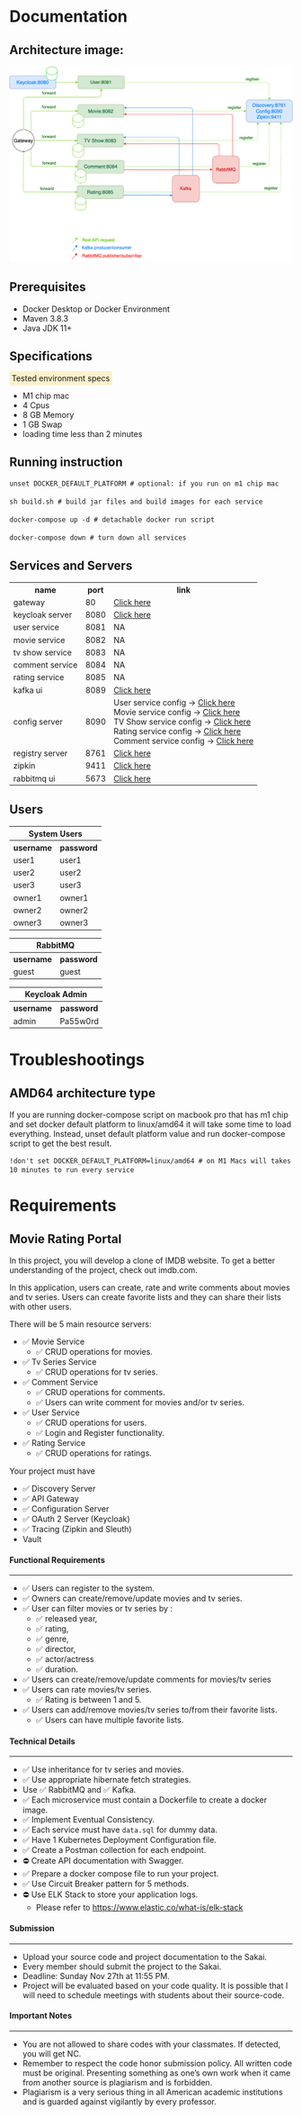# Documentation

## Architecture image:

![alt text](assignment.drawio.png)

## Prerequisites

* Docker Desktop or Docker Environment
* Maven 3.8.3
* Java JDK 11+

## Specifications

<span style='background: rgba(255, 191, 0, 0.2); padding: 4px; border-radius: 3px'>Tested environment specs</span>

* M1 chip mac
* 4 Cpus
* 8 GB Memory
* 1 GB Swap
* loading time less than 2 minutes

## Running instruction

```shell
unset DOCKER_DEFAULT_PLATFORM # optional: if you run on m1 chip mac

sh build.sh # build jar files and build images for each service

docker-compose up -d # detachable docker run script

docker-compose down # turn down all services
```
## Services and Servers

<table>
<tr>
<th>name</th>
<th>port</th>
<th>link</th>
</tr>
<tr>
<td>gateway</td>
<td>80</td>
<td><a href='http://localhost' target='_blank'>Click here</a></td>
</tr>
<tr>
<td>keycloak server</td>
<td>8080</td>
<td><a href='http://localhost:8080' target='_blank'>Click here</a></td>
</tr>
<tr>
<td>user service</td>
<td>8081</td>
<td>NA</td>
</tr>
<tr>
<td>movie service</td>
<td>8082</td>
<td>NA</td>
</tr>
<tr>
<td>tv show service</td>
<td>8083</td>
<td>NA</td>
</tr>
<tr>
<td>comment service</td>
<td>8084</td>
<td>NA</td>
</tr>
<tr>
<td>rating service</td>
<td>8085</td>
<td>NA</td>
</tr>
<tr>
<td>kafka ui</td>
<td>8089</td>
<td><a href='http://localhost:8089' target='_blank'>Click here</a></td>
</tr>
<tr>
<td>config server</td>
<td>8090</td>
<td>
<div>User service config &rarr; <a href='http://localhost:8090/user-service/default' target='_blank'>Click here</a></div>
<div>Movie service config &rarr; <a href='http://localhost:8090/movie-service/default' target='_blank'>Click here</a></div>
<div>TV Show service config &rarr; <a href='http://localhost:8090/tvshow-service/default' target='_blank'>Click here</a></div>
<div>Rating service config &rarr; <a href='http://localhost:8090/rating-service/default' target='_blank'>Click here</a></div>
<div>Comment service config &rarr; <a href='http://localhost:8090/comment-service/default' target='_blank'>Click here</a></td></div>
</tr>
<tr>
<td>registry server</td>
<td>8761</td>
<td><a href='http://localhost:8761' target='_blank'>Click here</a></td>
</tr>
<tr>
<td>zipkin</td>
<td>9411</td>
<td><a href='http://localhost:9411' target='_blank'>Click here</a></td>
</tr>
<tr>
<td>rabbitmq ui</td>
<td>5673</td>
<td><a href='http://localhost:5673' target='_blank'>Click here</a></td>
</tr>
</table>

## Users

<table>
<tr>
<th colspan="2">System Users</th>
</tr>
<tr>
<th>username</th>
<th>password</th>
</tr>
<tr>
<td>user1</td>
<td>user1</td>
</tr>
<tr>
<td>user2</td>
<td>user2</td>
</tr>
<tr>
<td>user3</td>
<td>user3</td>
</tr>
<tr>
<td>owner1</td>
<td>owner1</td>
</tr>
<tr>
<td>owner2</td>
<td>owner2</td>
</tr>
<tr>
<td>owner3</td>
<td>owner3</td>
</tr>
</table>

<table>
<tr>
<th colspan="2">RabbitMQ</th>
</tr>
<tr>
<th>username</th>
<th>password</th>
</tr>
<tr>
<td>guest</td>
<td>guest</td>
</tr>
</table>

<table>
<tr>
<th colspan="2">Keycloak Admin</th>
</tr>
<tr>
<th>username</th>
<th>password</th>
</tr>
<tr>
<td>admin</td>
<td>Pa55w0rd</td>
</tr>
</table>



# Troubleshootings

## AMD64 architecture type

If you are running docker-compose script on macbook pro that has m1 chip and set docker default platform to linux/amd64 it will take some time to load everything. Instead, unset default platform value and run docker-compose script to get the best result.

```shell
!don't set DOCKER_DEFAULT_PLATFORM=linux/amd64 # on M1 Macs will takes 10 minutes to run every service
```

# Requirements

## Movie Rating Portal
 
In this project, you will develop a clone of IMDB website. To get a better understanding of the project, check out imdb.com.

In this application, users can create, rate and write comments about movies and tv series. Users can create favorite lists and they can share their lists with other users.

There will be 5 main resource servers:
 - ✅ Movie Service
	 - ✅ CRUD operations for movies.
 - ✅ Tv Series Service
	 - ✅ CRUD operations for tv series.
 - ✅ Comment Service
	 - ✅ CRUD operations for comments.
	 - ✅ Users can write comment for movies and/or tv series.
 - ✅ User Service
	 - ✅ CRUD operations for users.
	 - ✅ Login and Register functionality.
 - ✅ Rating Service 
	 - ✅ CRUD operations for ratings.

Your project must have
- ✅ Discovery Server
- ✅ API Gateway
- ✅ Configuration Server
- ✅ OAuth 2 Server (Keycloak)
- ✅ Tracing (Zipkin and Sleuth)
- Vault 


####  Functional  Requirements
--- 
* ✅ Users can register to the system.
* ✅ Owners can create/remove/update movies and tv series.
* ✅ User can filter movies or tv series by :
    * ✅ released year,
    * ✅ rating,
    * ✅ genre,
    * ✅ director,
    * ✅ actor/actress
    * ✅ duration.
* ✅ Users can create/remove/update comments for movies/tv series
* ✅ Users can rate movies/tv series.
	* ✅ Rating is between 1 and 5.
* ✅ Users can add/remove movies/tv series to/from their favorite lists.
	* ✅ Users can have multiple favorite lists.

#### Technical Details
---
* ✅ Use inheritance for tv series and movies. 
* ✅ Use appropriate hibernate fetch strategies.
* Use ✅ RabbitMQ and ✅ Kafka.
* ✅ Each microservice must contain a Dockerfile to create a docker image.
* ✅ Implement Eventual Consistency.
* ✅ Each service must have `data.sql` for dummy data.
* ✅ Have 1 Kubernetes Deployment Configuration file.
* ✅ Create a Postman collection for each endpoint.
* ⛔️ Create API documentation with Swagger.
* ✅ Prepare a docker compose file to run your project.
* ✅ Use Circuit Breaker pattern for 5 methods.
* ⛔️️ Use ELK Stack to store your application logs.
    * Please refer to https://www.elastic.co/what-is/elk-stack


#### Submission
---
* Upload your source code and project documentation to the Sakai.
* Every member should submit the project to the Sakai.
* Deadline: Sunday Nov 27th at 11:55 PM.
* Project will be evaluated based on your code quality. It is possible that I will need to schedule meetings with students about their source-code.

#### Important Notes
---
* You are not allowed to share codes with your classmates. If detected, you will get NC.
* Remember to respect the code honor submission policy. All written code must be original. Presenting something as one’s own work when it came from another source is plagiarism and is forbidden.
* Plagiarism is a very serious thing in all American academic institutions and is guarded against vigilantly by every professor.
 
